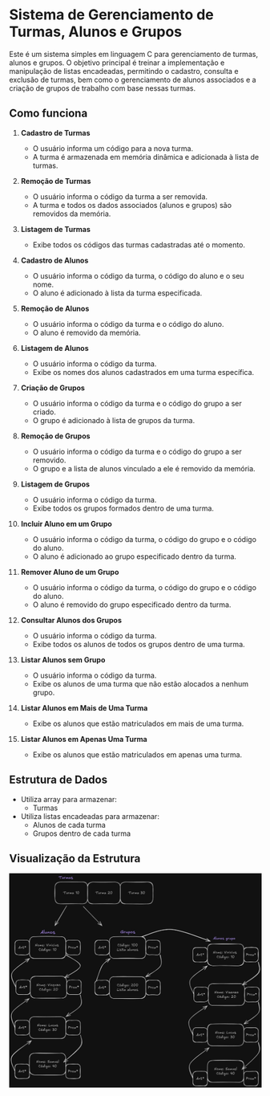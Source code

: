 # Sistema de Gerenciamento de Turmas, Alunos e Grupos

Este é um sistema simples em linguagem C para gerenciamento de turmas, alunos e grupos. O objetivo principal é treinar a implementação e manipulação de listas encadeadas, permitindo o cadastro, consulta e exclusão de turmas, bem como o gerenciamento de alunos associados e a criação de grupos de trabalho com base nessas turmas.

## Como funciona

1. **Cadastro de Turmas**

    - O usuário informa um código para a nova turma.
    - A turma é armazenada em memória dinâmica e adicionada à lista de turmas.

2. **Remoção de Turmas**

    - O usuário informa o código da turma a ser removida.
    - A turma e todos os dados associados (alunos e grupos) são removidos da memória.

3. **Listagem de Turmas**

    - Exibe todos os códigos das turmas cadastradas até o momento.

4. **Cadastro de Alunos**

    - O usuário informa o código da turma, o código do aluno e o seu nome.
    - O aluno é adicionado à lista da turma especificada.

5. **Remoção de Alunos**

    - O usuário informa o código da turma e o código do aluno.
    - O aluno é removido da memória.

6. **Listagem de Alunos**

    - O usuário informa o código da turma.
    - Exibe os nomes dos alunos cadastrados em uma turma específica.

7. **Criação de Grupos**

    - O usuário informa o código da turma e o código do grupo a ser criado.
    - O grupo é adicionado à lista de grupos da turma.

8. **Remoção de Grupos**

    - O usuário informa o código da turma e o código do grupo a ser removido.
    - O grupo e a lista de alunos vinculado a ele é removido da memória.

9. **Listagem de Grupos**

    - O usuário informa o código da turma.
    - Exibe todos os grupos formados dentro de uma turma.

10. **Incluir Aluno em um Grupo**

    - O usuário informa o código da turma, o código do grupo e o código do aluno.
    - O aluno é adicionado ao grupo especificado dentro da turma.

11. **Remover Aluno de um Grupo**

    - O usuário informa o código da turma, o código do grupo e o código do aluno.
    - O aluno é removido do grupo especificado dentro da turma.

12. **Consultar Alunos dos Grupos**

    - O usuário informa o código da turma.
    - Exibe todos os alunos de todos os grupos dentro de uma turma.

13. **Listar Alunos sem Grupo**

    - O usuário informa o código da turma.
    - Exibe os alunos de uma turma que não estão alocados a nenhum grupo.

14. **Listar Alunos em Mais de Uma Turma**

    - Exibe os alunos que estão matriculados em mais de uma turma.

15. **Listar Alunos em Apenas Uma Turma**

    - Exibe os alunos que estão matriculados em apenas uma turma.

## Estrutura de Dados

-   Utiliza array para armazenar:
    -   Turmas
-   Utiliza listas encadeadas para armazenar:
    -   Alunos de cada turma
    -   Grupos dentro de cada turma

## Visualização da Estrutura

![Estrutura de dados](./structure.jpg)
